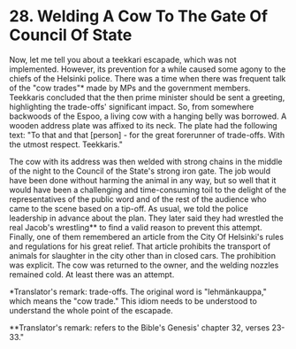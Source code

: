 


    
# 28. Welding A Cow To The Gate Of Council Of State

Now, let me tell you about a teekkari escapade, which was not implemented. However, its prevention for a while caused some agony to the chiefs of the Helsinki police. There was a time when there was frequent talk of the "cow trades"\* made by MPs and the government members. Teekkaris concluded that the then prime minister should be sent a greeting, highlighting the trade-offs' significant impact. So, from somewhere backwoods of the Espoo, a living cow with a hanging belly was borrowed. A wooden address plate was affixed to its neck. The plate had the following text: "To that and that [person] - for the great forerunner of trade-offs. With the utmost respect. Teekkaris."

The cow with its address was then welded with strong chains in the middle of the night to the Council of the State's strong iron gate. The job would have been done without harming the animal in any way, but so well that it would have been a challenging and time-consuming toil to the delight of the representatives of the public word and of the rest of the audience who came to the scene based on a tip-off. As usual, we told the police leadership in advance about the plan. They later said they had wrestled the real Jacob's wrestling\*\* to find a valid reason to prevent this attempt. Finally, one of them remembered an article from the City Of Helsinki's rules and regulations for his great relief. That article prohibits the transport of animals for slaughter in the city other than in closed cars. The prohibition was explicit. The cow was returned to the owner, and the welding nozzles remained cold. At least there was an attempt.

\*Translator's remark: trade-offs. The original word is "lehmänkauppa," which means the "cow trade." This idiom needs to be understood to understand the whole point of the escapade.

\*\*Translator's remark: refers to the Bible's Genesis' chapter 32, verses 23-33."
